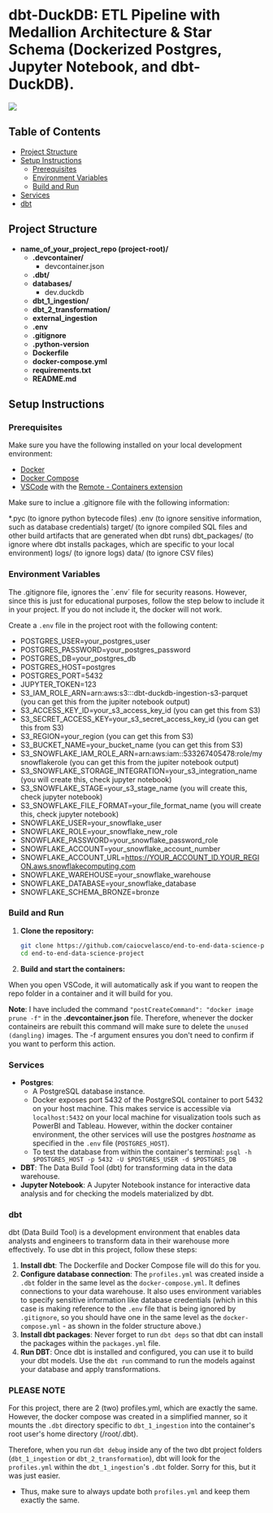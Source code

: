 # dbt-DuckDB: ETL Pipeline with Medallion Architecture & Star Schema (Dockerized Postgres, Jupyter Notebook, and dbt-DuckDB).

<img src = "img/project_02-elt-medallion_dbt.png">

## Table of Contents

- [Project Structure](#project-structure)
- [Setup Instructions](#setup-instructions)
  - [Prerequisites](#prerequisites)
  - [Environment Variables](#environment-variables)
  - [Build and Run](#build-and-run)
- [Services](#services)
- [dbt](#dbt)

## Project Structure

- **name_of_your_project_repo (project-root)/**
    - **.devcontainer/**
      - devcontainer.json
    - **.dbt/**
    - **databases/**
      - dev.duckdb
    - **dbt_1_ingestion/**
    - **dbt_2_transformation/**
    - **external_ingestion**
    - **.env**
    - **.gitignore**
    - **.python-version**
    - **Dockerfile**
    - **docker-compose.yml**
    - **requirements.txt**
    - **README.md**

## Setup Instructions

### Prerequisites

Make sure you have the following installed on your local development environment:

- [Docker](https://www.docker.com/get-started)
- [Docker Compose](https://docs.docker.com/compose/install/)
- [VSCode](https://code.visualstudio.com/) with the [Remote - Containers extension](https://marketplace.visualstudio.com/items?itemName=ms-vscode-remote.remote-containers)

Make sure to inclue a .gitignore file with the following information:

*.pyc          (to ignore python bytecode files)
.env           (to ignore sensitive information, such as database credentials)
target/        (to ignore compiled SQL files and other build artifacts that are generated when dbt runs)
dbt_packages/  (to ignore where dbt installs packages, which are specific to your local environment)
logs/          (to ignore logs)
data/          (to ignore CSV files)

### Environment Variables
The .gitignore file, ignores the ´.env´ file for security reasons. However, since this is just for educational purposes, follow the step below to include it in your project. If you do not include it, the docker will not work.

Create a `.env` file in the project root with the following content:

- POSTGRES_USER=your_postgres_user
- POSTGRES_PASSWORD=your_postgres_password
- POSTGRES_DB=your_postgres_db
- POSTGRES_HOST=postgres
- POSTGRES_PORT=5432
- JUPYTER_TOKEN=123
- S3_IAM_ROLE_ARN=arn:aws:s3:::dbt-duckdb-ingestion-s3-parquet (you can get this from the jupiter notebook output)
- S3_ACCESS_KEY_ID=your_s3_access_key_id (you can get this from S3)
- S3_SECRET_ACCESS_KEY=your_s3_secret_access_key_id (you can get this from S3)
- S3_REGION=your_region (you can get this from S3)
- S3_BUCKET_NAME=your_bucket_name (you can get this from S3)
- S3_SNOWFLAKE_IAM_ROLE_ARN=arn:aws:iam::533267405478:role/mysnowflakerole (you can get this from the jupiter notebook output)
- S3_SNOWFLAKE_STORAGE_INTEGRATION=your_s3_integration_name (you will create this, check jupyter notebook)
- S3_SNOWFLAKE_STAGE=your_s3_stage_name (you will create this, check jupyter notebook)
- S3_SNOWFLAKE_FILE_FORMAT=your_file_format_name (you will create this, check jupyter notebook)
- SNOWFLAKE_USER=your_snowflake_user
- SNOWFLAKE_ROLE=your_snowflake_new_role
- SNOWFLAKE_PASSWORD=your_snowflake_password_role
- SNOWFLAKE_ACCOUNT=your_snowflake_account_number
- SNOWFLAKE_ACCOUNT_URL=https://YOUR_ACCOUNT_ID.YOUR_REGION.aws.snowflakecomputing.com
- SNOWFLAKE_WAREHOUSE=your_snowflake_warehouse
- SNOWFLAKE_DATABASE=your_snowflake_database
- SNOWFLAKE_SCHEMA_BRONZE=bronze

### Build and Run

1. **Clone the repository:**

   ```bash
   git clone https://github.com/caiocvelasco/end-to-end-data-science-project.git
   cd end-to-end-data-science-project

2. **Build and start the containers:**

  When you open VSCode, it will automatically ask if you want to reopen the repo folder in a container and it will build for you.

**Note**: I have included the command `"postCreateCommand": "docker image prune -f"` in the **.devcontainer.json** file. Therefore, whenever the docker containeirs are rebuilt this command will make sure to delete the `unused (dangling)` images. The -f argument ensures you don't need to confirm if you want to perform this action.

### Services

* **Postgres**: 
  * A PostgreSQL database instance.
  * Docker exposes port 5432 of the PostgreSQL container to port 5432 on your host machine. This makes service is accessible via `localhost:5432` on your local machine for visualization tools such as PowerBI and Tableau. However, within the docker container environment, the other services will use the postgres _hostname_ as specified in the `.env` file (`POSTGRES_HOST`).
  * To test the database from within the container's terminal: `psql -h $POSTGRES_HOST -p 5432 -U $POSTGRES_USER -d $POSTGRES_DB`
* **DBT**: The Data Build Tool (dbt) for transforming data in the data warehouse.
* **Jupyter Notebook**: A Jupyter Notebook instance for interactive data analysis and for checking the models materialized by dbt.

### dbt

dbt (Data Build Tool) is a development environment that enables data analysts and engineers to transform data in their warehouse more effectively. To use dbt in this project, follow these steps:

1. **Install dbt**: The Dockerfile and Docker Compose file will do this for you.
2. **Configure database connection**: The `profiles.yml` was created inside a `.dbt` folder in the same level as the `docker-compose.yml`. It defines connections to your data warehouse. It also uses environment variables to specify sensitive information like database credentials (which in this case is making reference to the `.env` file that is being ignored by `.gitignore`, so you should have one in the same level as the `docker-compose.yml` - as shown in the folder structure above.)
3. **Install dbt packages**: Never forget to run `dbt deps` so that dbt can install the packages within the `packages.yml` file.
4. **Run DBT**: Once dbt is installed and configured, you can use it to build your dbt models. Use the `dbt run` command to run the models against your database and apply transformations.

### PLEASE NOTE
For this project, there are 2 (two) profiles.yml, which are exactly the same. However, the docker compose was created in a simplified manner, so it mounts the `.dbt` directory specific to `dbt_1_ingestion` into the container's root user's home directory (/root/.dbt).

Therefore, when you run `dbt debug` inside any of the two dbt project folders (`dbt_1_ingestion` or `dbt_2_transformation`), dbt will look for the `profiles.yml` within the `dbt_1_ingestion`'s `.dbt` folder. Sorry for this, but it was just easier.

* Thus, make sure to always update both `profiles.yml` and keep them exactly the same.